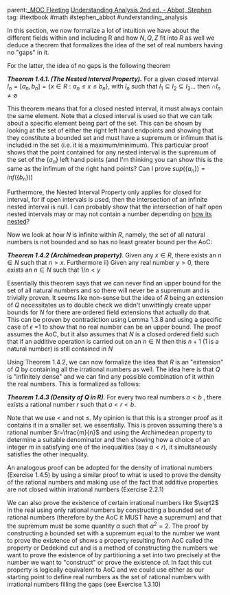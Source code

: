 parent:[_MOC Fleeting](_MOC%20Fleeting.md)  [Understanding Analysis 2nd ed. - Abbot, Stephen](Understanding%20Analysis%202nd%20ed.%20-%20Abbot,%20Stephen.md) 
tag: #textbook #math #stephen_abbot #understanding_analysis

In this section, we now formalize a lot of intuition we have about the different fields within and including R and how $N, Q, Z$ fit into $R$ as well we deduce a theorem that formalizes the idea of the set of real numbers having no "gaps" in it. 

For the latter, the idea of no gaps is the following theorem

***Theorem 1.4.1. (The Nested Interval Property).*** For a given closed interval $I_n = [a_n, b_n]=\{x\in R: a_n \le x \le b_n\}$, with $I_n$ such that $I_1 \subseteq I_2 \subseteq I_3 ...$ then  $\cap I_n \ne \emptyset$  

This theorem means that for a closed nested interval, it must always contain the same element. Note that a closed interval is used so that we can talk about a specific element being part of the set. This can be shown by looking at the set of either the right left hand endpoints and showing that they constitute a bounded set and must have a supremum or infimum that is included in the set (i.e. it is a maximum/minimum). This particular proof shows that the point contained for any nested interval is the supremum of the set of the $\{a_n\}$ left hand points (and I'm thinking you can show this is the same as the infimum of the right hand points? Can I prove $sup(\{a_n\})=inf(\{b_n\}))$

Furthermore, the Nested Interval Property only applies for closed for interval, for if open intervals is used, then the intersection of an infinite nested interval is null. I can probably show that the intersection of half open nested intervals may or may not contain a number depending on <u>how its nested</u>?


Now we look at how $N$ is infinite within $R$, namely,  the set of all natural numbers is not bounded and so has no least greater bound per the AoC:

***Theorem 1.4.2 (Archimedean property)***. Given any $x \in R$, there exists an $n \in N$ such that $n \gt x$. Furthermore ii) Given any real number $y \gt 0$, there exists an $n \in N$ such that $1/n \lt y$ 

Essentially this theorem says that we can never find an upper bound for the set of all natural numbers and so there will never be a supremum and is trivially proven. It seems like non-sense but the idea of $R$ being an extension of $Q$ necessitates us to double check we didn't unwittingly create upper bounds for $N$ for there are ordered field extensions that actually do that. This can be proven by contradiction using Lemma 1.3.8 and using a specific case of $\epsilon$ =1 to show that no real number can be an upper bound. The proof assumes the AoC, but it also assumes that $N$ is a closed ordered field such that if an additive operation is carried out on an $n\in N$ then this $n+1$ (1 is a natural number) is still contained in $N$ 

Using Theorem 1.4.2, we can now formalize the idea that $R$ is an "extension" of $Q$ by containing all the irrational numbers as well. The idea here is that $Q$ is "infinitely dense" and we can find any possible combination of it within the real numbers. This is formalized as follows:

***Theorem 1.4.3 (Density of Q in R)***. For every two real numbers $a \lt b$ , there exists a rational number $r$ such that $a \lt r\lt b$.

Note that we use $\lt$ and not $\le$. My opinion is that this is a stronger proof as it contains it in a smaller set. we essentially. This is proven assuming there's a rational number $r=\frac{m}{n}$ and using the Archimedean property to determine a suitable denominator and then showing how a choice of an integer $m$ in satisfying one of the inequalities (say $a \lt r$), it simultaneously satisfies the other inequality.  

An analogous proof can be adopted for the density of irrational numbers (Exercise 1.4.5) by using a similar proof to what is used to prove the density of the rational numbers and making use of the fact that additive properties are not closed within irrational numbers (Exercise 2.2.1)

We can also prove the existence of certain irrational numbers like $\sqrt2$  in the real using only rational numbers by constructing a bounded set of rational numbers (therefore by the AoC it MUST have a supremum) and that the supremum must be some quantity $\alpha$ such that $\alpha^2 =2$. The proof by constructing a bounded set with a supremum equal to the number we want to prove the existence of shows a property resulting from AoC called the property or Dedekind cut and is a method of constructing the numbers we want to prove the existence of by partitioning a set into two precisely at the number we want to "construct" or prove the existence of. In fact this cut property is logically equivalent to AoC and we could use either as our starting point to define real numbers as the set of rational numbers with irrational numbers filling the gaps (see Exercise 1.3.10)